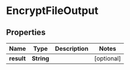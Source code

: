 

# EncryptFileOutput


## Properties

| Name | Type | Description | Notes |
|------------ | ------------- | ------------- | -------------|
|**result** | **String** |  |  [optional] |



